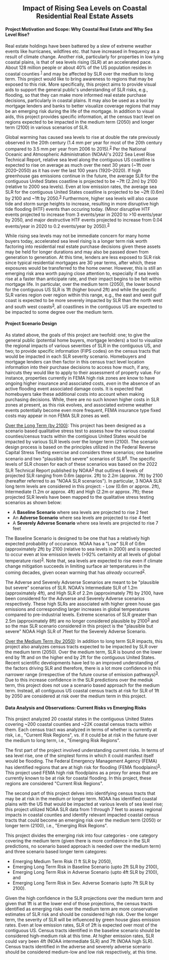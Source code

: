 ## <center>Impact of Rising Sea Levels on Coastal Residential Real Estate Assets</center>



#### Project Motivation and Scope: Why Coastal Real Estate and Why Sea Level Rise?
Real estate holdings have been battered by a slew of extreme weather events like hurricanes, wildfires etc. that have increased in frequency as a result of climate change. Another risk, particularly for properties in low lying coastal plains, is that of sea levels rising (SLR) at an accelerated pace. About 128 million people or about 40% of the US population resides in coastal counties <sup>[1](https://coast.noaa.gov/states/fast-facts/economics-and-demographics.html)</sup> and may be affected by SLR over the medium to long term. This project would like to bring awareness to regions that may be exposed to this risk. More specifically, this project aims to provide visual aids to support the general public's understanding of SLR risks, e.g., flooding, so that they can make more informed real estate purchase decisions, particularly in coastal plains. It may also be used as a tool by mortgage lenders and banks to better visualize coverage regions that may be an emerging risk during the life of the mortgage. In addition to visual aids, this project provides specific information, at the census tract level on regions expected to be impacted in the medium term (2050) and longer term (2100) in various scenarios of SLR.

Global warming has caused sea levels to rise at double the rate previously observed in the 20th century (1.4 mm per year for most of the 20th century compared to 3.5 mm per year from 2006 to 2015).<sup>[2](https://www.climate.gov/news-features/understanding-climate/climate-change-global-sea-level)</sup> Per the National Oceanic and Atmospheric Administration (NOAA)'s 2022 Sea Level Rise Technical Report, relative sea level along the contiguous US coastline is expected to rise on average as much over the next 30 years (~1ft over 2020–2050) as it has over the last 100 years (1920–2020). If high greenhouse gas emissions continue in the future, the average SLR for the contiguous United States coastline is projected to be ~7ft (2.2m) by 2100 (relative to 2000 sea levels). Even at low emission rates, the average sea SLR for the contiguous United States coastline is projected to be ~2ft (0.6m) by 2100 and ~1ft by 2050.<sup>[3](https://oceanservice.noaa.gov/hazards/sealevelrise/sealevelrise-tech-report-sections.html)</sup> Furthermore, higher sea levels will also cause tide and storm surge heights to increase, resulting in more disruptive high tide flooding (HTF) events than occuring today. (Minor disruptive HTF events projected to increase from 3 events/year in 2020 to >10 events/year by 2050, and major destructive HTF events projected to increase from 0.04 events/year in 2020 to 0.2 events/year by 2050).<sup>[3](https://oceanservice.noaa.gov/hazards/sealevelrise/sealevelrise-tech-report-sections.html)</sup> 

While rising sea levels may not be immediate concern for many home buyers today, accelerated sea level rising is a longer term risk worth factoring into residential real estate purchase decisions given these assets may be held for longer durations and may also be passed down from generation to generation. At this time, lenders are less exposed to SLR risk since typical residential mortgages are 30 year terms, after which, these exposures would be transferred to the home owner. However, this is still an emerging risk area worth paying close attention to, especially if sea levels rise at a faster than anticipate rate, and their impact begins to be felt within mortgage life. In particular, over the medium term (2050), the lower bound for the contiguous US SLR is 1ft (higher bound 2ft) and while the specific SLR varies region over region within this range, e.g., the east and west gulf coast is expected to be more severely impacted by SLR than the north west and south west coasts<sup>[3](https://oceanservice.noaa.gov/hazards/sealevelrise/sealevelrise-tech-report-sections.html)</sup>, all coastlines in the contiguous US are expected to be impacted to some degree over the medium term.

#### Project Scenario Design
As stated above, the goals of this project are twofold: one; to give the general public (potential home buyers, mortgage lenders) a tool to visualize the regional impacts of various severities of SLR in the contiguous US, and two; to provide specific information (FIPS codes) on the census tracts that would be impacted in each SLR severity scenario. Homebuyers and mortgage lenders can then factor in this census tract level location information into their purchase decisions to access how much, if any, haircuts they would like to apply to their assessment of property value. For instance, properties currently in FEMA high risk zones are know to have ongoing higher insurance and associated costs, <i>even</i> in the absence of an active flooding event associated damage costs. It is expected that homebuyers take these additional costs into account when making purchasing decisions. While, there are no such known higher costs in SLR zones at present, as this risk evolves, and associated extreme weather events potentially become even more frequent, FEMA insurance type fixed costs may appear in non FEMA SLR zones as well.

<ins>Over the Long Term (by 2100)</ins>: This project has been designed as a scenario based qualitative stress test to assess how the various coastal counties/census tracts within the contigious United States would be impacted by various SLR levels over the longer term (2100). The scenario design process is based on the principles utilized in the Federal Reverse Capital Stress Testing exercise and considers three scenarios; one baseline scenario and two "plausible but severe" scenarios of SLR<sup>[4](https://www.federalreserve.gov/publications/2023-Stress-Test-Scenarios.htm)</sup>. The specific levels of SLR chosen for each of these scenarios was based on the 2022 SLR Technical Report published by NOAA<sup>[3](https://oceanservice.noaa.gov/hazards/sealevelrise/sealevelrise-tech-report-sections.html)</sup> that outlines 6 levels of projected SLR ranging from 0.6m (approx. 2ft) to 2.2m (approx. 7ft) by 2100 (hereafter referred to as "NOAA SLR scenarios"). In particular, 3 NOAA SLR long term levels are considered in this project: - Low (0.6m or approx. 2ft), Intermediate (1.2m or approx. 4ft) and High (2.2m or approx. 7ft); these projected SLR levels have been mapped to the qualitative stress testing scenarios as shown below:

* A <b>Baseline Scenario</b> where sea levels are projected to rise 2 feet
* An <b>Adverse Scenario</b> where sea levels are projected to rise 4 feet 
* A <b>Severely Adverse Scenario</b> where sea levels are projected to rise 7 feet

The Baseline Scenario is designed to be one that has a relatively high expected probability of occurance. NOAA has a "Low" SLR of 0.6m (approximately 2ft) by 2100 (relative to sea levels in 2000) and is expected to occur even at low emission levels (>92% certainity at all levels of global temperature rise)<sup>[3](https://oceanservice.noaa.gov/hazards/sealevelrise/sealevelrise-tech-report-sections.html)</sup>. Note that, sea levels are expected to rise even if climate change mitigation succeeds in limiting surface air temperatures in the coming decades, given ocean warming that has <i>already</i> occurred<sup>[2](https://www.climate.gov/news-features/understanding-climate/climate-change-global-sea-level)</sup>. 

The Adverse and Severely Advserse Scenarios are meant to be "plausible but severe" scenarios of SLR. NOAA's Intermediate SLR of 1.2m (approximately 4ft), and High SLR of 2.2m (approximately 7ft) by 2100, have been considered for the Advserse and Severely Adverse scenarios respectively. These high SLRs are associated with higher green house gas emissions and corresponding larger increases in global temperatures compared to pre-industrial levels. Extreme scenarios of SLR greater than 2.5m (approximately 8ft) are no longer considered plausible by 2100<sup>[3](https://oceanservice.noaa.gov/hazards/sealevelrise/sealevelrise-tech-report-sections.html)</sup> and so the max SLR scenario considered in this project is the "plausible but severe" NOAA High SLR of 7feet for the Severely Adverse Scenario.

<ins>Over the Medium Term (by 2050)</ins>: In addition to long term SLR impacts, this project also analyzes census tracts expected to be impacted by SLR over the medium term (2050). Over the medium term, SLR is bound on the lower end by 1ft and on the higher end by 2ft for the contiguous United States. Recent scientific developments have led to an improved understanding of the factors driving SLR and therefore, there is a lot more confidence in this narrower range (irrespective of the future course of emission pathways)<sup>[3](https://oceanservice.noaa.gov/hazards/sealevelrise/sealevelrise-tech-report-sections.html)</sup>. Due to this increase confidence in the SLR predictions over the mediuk term, this project does not use a scenario based approach for the medium term. Instead, all contiguous US coastal census tracts at risk for SLR of 1ft by 2050 are considered at risk over the medium term in this project.


#### Data Analysis and Observations: Current Risks vs Emerging Risks

This project analyzed 20 coastal states in the contiguous United States covering ~200 coastal counties and ~22K coastal census tracts within them. Each census tract was analyzed in terms of whether is currently at risk, i.e., "Current Risk Regions", vs. if it could be at risk in the future over the medium to long term, i.e., "Emerging Risk Regions". 

The first part of the project involved understanding current risks. In terms of sea level rise, one of the simplest forms in which it could manifest itself would be flooding. The Federal Emergency Management Agency (FEMA) has identified regions that are at high risk for flooding (FEMA floodplains)<sup>[5](https://www.fema.gov/flood-maps)</sup>. This project used FEMA high risk floodplains as a proxy for areas that are currently known to be at risk for coastal flooding. In this project, these regions are considered "Current Risk Regions". 

The second part of this project delves into identifying census tracts that may be at risk in the medium or longer term. NOAA has identified coastal plains with the US that would be impacted at various levels of sea level rise; this project utilized NOAA SLR data from 1 through 7 feet to assess regional impacts in coastal counties and identify relevant impacted coastal census tracts that could become an emerging risk over the medium term (2050) or longer term (2100), i.e., "Emerging Risk Regions". 

This project divides the emerging risk into four categories - one category covering the medium term (given there is more confidence in the SLR predictions, no scenario based approach is needed over the medium term) and three scenario based longer term categores:

* Emerging Medium Term Risk (1 ft SLR by 2050),
* Emerging Long Term Risk in Baseline Scenario (upto 2ft SLR by 2100),
* Emerging Long Term Risk in Adverse Scenario (upto 4ft SLR by 2100), and
* Emerging Long Term Risk in Sev. Adverse Scenario (upto 7ft SLR by 2100).                    

Given the high confidence in the SLR projections over the medium term and given that 1ft is at the lower end of those projections, the census tracts identified as emerging risks over the medium term are more conservative estimates of SLR risk and should be considered high risk. Over the longer term, the severity of SLR will be influenced by green house glass emission rates. Even at low emission rates, SLR of 2ft is expected over most of the contiguous US. Census tracts identified in the baseline scenario should be considered high-medium risk at this time. At higher emission rates, SLR could vary been 4ft (NOAA intermediate SLR) and 7ft (NOAA high SLR). Census tracts identified in the adverse and severely adverse scenario should be considered medium-low and low risk respectively, at this time.


